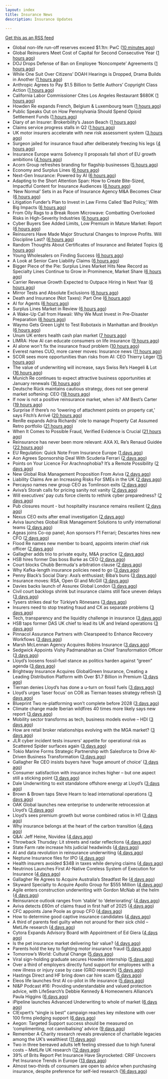 ```yaml
---
layout: index
title: Insurance News
description: Insurance Updates

---
```


[Get this as an RSS feed](/insurance.rss)

<!-- news_marker starts -->
- Global non-life run-off reserves exceed $1.1tn: PwC ([10 minutes ago](https://www.reinsurancene.ws/global-non-life-run-off-reserves-exceed-1-1tn-pwc/))
- Global Reinsurers Meet Cost of Capital for Second Consecutive Year ([1 hours ago](https://www.insurancejournal.com/news/international/2025/09/08/838195.htm))
- DOJ Drops Defense of Ban on Employee ‘Noncompete’ Agreements ([1 hours ago](https://www.insurancejournal.com/news/national/2025/09/08/838180.htm))
- While One Suit Over Citizens’ DOAH Hearings is Dropped, Drama Builds in Another ([1 hours ago](https://www.insurancejournal.com/news/southeast/2025/09/08/838166.htm))
- Anthropic Agrees to Pay $1.5 Billion to Settle Authors’ Copyright Class Action ([1 hours ago](https://www.insurancejournal.com/news/national/2025/09/08/838176.htm))
- California Labor Commissioner Cites Los Angeles Restaurant $680K ([1 hours ago](https://www.insurancejournal.com/news/west/2025/09/08/838142.htm))
- Howden Re expands French, Belgium & Luxembourg team ([1 hours ago](https://www.reinsurancene.ws/howden-re-expands-french-belgium-luxembourg-team/))
- Public Speaks Out on How Pennsylvania Should Spend Opioid Settlement Funds ([1 hours ago](https://www.insurancejournal.com/news/east/2025/09/08/838159.htm))
- Diary of an Insurer: Brokerbility’s Jason Beach ([1 hours ago](https://www.postonline.co.uk/broker/7957847/diary-of-an-insurer-brokerbility%E2%80%99s-jason-beach))
- Claims service progress stalls in Q2 ([1 hours ago](https://www.postonline.co.uk/claims/7958259/claims-service-progress-stalls-in-q2))
- UK motor insurers accelerate with new risk assessment system ([3 hours ago](https://www.insurancebusinessmag.com/uk/news/auto-motor/uk-motor-insurers-accelerate-with-new-risk-assessment-system-548751.aspx))
- Surgeon jailed for insurance fraud after deliberately freezing his legs ([4 hours ago](https://www.insurancebusinessmag.com/uk/news/breaking-news/surgeon-jailed-for-insurance-fraud-after-deliberately-freezing-his-legs-548749.aspx))
- Insurance Europe warns Solvency II proposals fall short of EU growth ambitions ([4 hours ago](https://www.insurancebusinessmag.com/uk/news/breaking-news/insurance-europe-warns-solvency-ii-proposals-fall-short-of-eu-growth-ambitions-548745.aspx))
- Acorn Group refreshes branding for flagship businesses ([5 hours ago](https://www.insurancebusinessmag.com/uk/news/breaking-news/acorn-group-refreshes-branding-for-flagship-businesses-548744.aspx))
- Economy and Surplus Lines ([6 hours ago](https://www.insurancejournal.com/magazines/mag-features/2025/09/08/838030.htm))
- Next-Gen Insurance: Powered by AI ([6 hours ago](https://www.insurancejournal.com/magazines/mag-features/2025/09/08/838028.htm))
- Adapting to the Short Attention Span: How to Create Bite-Sized, Impactful Content for Insurance Audiences ([6 hours ago](https://www.insurancejournal.com/magazines/mag-features/2025/09/08/838026.htm))
- ‘New Normal’ Sets in as Pace of Insurance Agency M&A Becomes Clear ([6 hours ago](https://www.insurancejournal.com/magazines/mag-features/2025/09/08/838025.htm))
- Litigation Funder’s Plan to Invest in Law Firms Called ‘Bad Policy,’ With Big Impacts ([6 hours ago](https://www.insurancejournal.com/magazines/mag-features/2025/09/08/838024.htm))
- From Oily Rags to a Break Room Microwave: Combatting Overlooked Risks in High-Severity Industries ([6 hours ago](https://www.insurancejournal.com/magazines/mag-features/2025/09/08/838023.htm))
- Cyber Buyers See Added Limits, Low Premium in Mature Market: Report ([6 hours ago](https://www.insurancejournal.com/magazines/mag-features/2025/09/08/838022.htm))
- Reinsurers Have Made Major Structural Changes to Improve Profits. Will Discipline Last? ([6 hours ago](https://www.insurancejournal.com/magazines/mag-features/2025/09/08/838021.htm))
- Random Thoughts About Certificates of Insurance and Related Topics ([6 hours ago](https://www.insurancejournal.com/magazines/mag-features/2025/09/08/838019.htm))
- Young Wholesalers on Finding Success ([6 hours ago](https://www.insurancejournal.com/magazines/mag-features/2025/09/08/838018.htm))
- A Look at Senior Care Liability Claims ([6 hours ago](https://www.insurancejournal.com/magazines/mag-features/2025/09/08/838017.htm))
- Bigger Piece of the Pie: Surplus Lines Market Hits New Record as Specialty Lines Continue to Grow in Prominence, Market Share ([6 hours ago](https://www.insurancejournal.com/magazines/mag-features/2025/09/08/838016.htm))
- Carrier Revenue Growth Expected to Outpace Hiring in Next Year ([6 hours ago](https://www.insurancejournal.com/magazines/mag-features/2025/09/08/838015.htm))
- Mirror Tests and Absolute Exclusions ([6 hours ago](https://www.insurancejournal.com/magazines/mag-features/2025/09/08/838014.htm))
- Death and Insurance (Not Taxes): Part One ([6 hours ago](https://www.insurancejournal.com/magazines/mag-features/2025/09/08/838013.htm))
- AI for Agents ([6 hours ago](https://www.insurancejournal.com/magazines/mag-editorsnote/2025/09/08/838011.htm))
- Surplus Lines Market in Review ([6 hours ago](https://www.insurancejournal.com/magazines/mag-features/2025/09/08/838010.htm))
- A Wake-Up Call from Hawaii: Why We Must Invest in Pre-Disaster Preparation ([6 hours ago](https://www.insurancejournal.com/magazines/mag-features/2025/09/08/838009.htm))
- Waymo Gets Green Light to Test Robotaxis in Manhattan and Brooklyn ([6 hours ago](https://www.insurancejournal.com/magazines/mag-features/2025/09/08/838007.htm))
- Unum UK enters health cash plan market ([7 hours ago](https://www.postonline.co.uk/news/7958956/unum-uk-enters-health-cash-plan-market))
- LIMRA: How AI can educate consumers on life insurance ([9 hours ago](https://www.dig-in.com/news/limra-how-ai-can-educate-consumers-on-life-insurance))
- AI alone won't fix the insurance fraud problem ([10 hours ago](https://www.dig-in.com/opinion/ai-alone-wont-fix-the-insurance-fraud-problem))
- Everest names CUO, more career moves: Insurance news ([11 hours ago](https://www.dig-in.com/news/everest-names-cuo-more-career-moves-insurance-news))
- SCOR sees more opportunities than risks from AI: CEO Thierry Léger ([15 hours ago](https://www.reinsurancene.ws/scor-sees-more-opportunities-than-risks-from-ai-ceo-thierry-leger/))
- The value of underwriting will increase, says Swiss Re’s Haegeli & Lot ([16 hours ago](https://www.reinsurancene.ws/the-value-of-underwriting-will-increase-says-swiss-res-haegeli-lot/))
- Munich Re continues to expect attractive business opportunities at January renewals ([16 hours ago](https://www.reinsurancene.ws/munich-re-continues-to-expect-attractive-business-opportunities-at-january-renewals/))
- Deutsche Rück maintains cautious strategy, does not see general market softening: CEO ([18 hours ago](https://www.reinsurancene.ws/deutsche-ruck-maintains-cautious-strategy-does-not-see-general-market-softening-ceo/))
- If now is not a positive reinsurance market, when is? AM Best’s Carter ([19 hours ago](https://www.reinsurancene.ws/if-now-is-not-a-positive-reinsurance-market-when-is-am-bests-carter/))
- Surprise if there’s no ‘lowering of attachment points on property cat,’ says Fitch’s Arrivé ([20 hours ago](https://www.reinsurancene.ws/surprise-if-theres-no-lowering-of-attachment-points-on-property-cat-says-fitchs-arrive/))
- RenRe expands Adria Richards’ role to manage Property Cat Assumed Retro portfolio ([21 hours ago](https://www.reinsurancene.ws/renre-expands-adria-richards-role-to-manage-property-cat-assumed-retro-portfolio/))
- When It Comes to Possible Fraud, Verified Evidence is Crucial ([21 hours ago](https://insurance-edge.net/2025/09/07/when-it-comes-to-possible-fraud-verified-evidence-is-crucial/))
- Reinsurance has never been more relevant: AXA XL Re’s Renaud Guidée ([22 hours ago](https://www.reinsurancene.ws/reinsurance-has-never-been-more-relevant-axa-xl-res-renaud-guidee/))
- EU Regulation: Quick Note From Insurance Europe ([1 days ago](https://insurance-edge.net/2025/09/06/eu-regulation-quick-note-from-insurance-europe/))
- Aon Agrees Sponsorship Deal With Scuderia Ferrari ([2 days ago](https://insurance-edge.net/2025/09/05/aon-agrees-sponsorship-deal-with-scuderia-ferrari/))
- Points on Your Licence For Arachnophobia? It’s a Remote Possibility ([2 days ago](https://insurance-edge.net/2025/09/05/points-on-your-licence-for-arachnophobia-its-a-remote-possibility/))
- New Global Risk Management Proposition From Aviva ([2 days ago](https://insurance-edge.net/2025/09/05/new-global-risk-management-proposition-from-aviva/))
- Liability Claims Are an Increasing Risks For SMEs in the UK ([2 days ago](https://insurance-edge.net/2025/09/05/liability-claims-are-an-increasing-risks-for-smes-in-the-uk/))
- Percayso names new group CEO as Tomlinson exits ([2 days ago](https://www.postonline.co.uk/people/7958971/percayso-names-new-group-ceo-as-tomlinson-exits))
- Aviva’s Storah calls for pricing sanity not vanity ([2 days ago](https://www.postonline.co.uk/news/7958958/aviva%E2%80%99s-storah-calls-for-pricing-sanity-not-vanity))
- Will executives’ pay cuts force clients to rethink cyber preparedness? ([2 days ago](https://www.insurancebusinessmag.com/uk/news/cyber/will-executives-pay-cuts-force-clients-to-rethink-cyber-preparedness-548661.aspx))
- Pub closures mount - but hospitality insurance remains resilient ([2 days ago](https://www.insurancebusinessmag.com/uk/news/hospitality/pub-closures-mount--but-hospitality-insurance-remains-resilient-548636.aspx))
- Nexus CEO exits after email investigation ([2 days ago](https://www.postonline.co.uk/commercial/7958965/nexus-ceo-exits-after-email-investigation))
- Aviva launches Global Risk Management Solutions to unify international teams ([2 days ago](https://www.insurancebusinessmag.com/uk/news/breaking-news/aviva-launches-global-risk-management-solutions-to-unify-international-teams-548625.aspx))
- Ageas joins Co-op panel; Aon sponsors F1 Ferrari; Descartes hires new CFO ([2 days ago](https://www.postonline.co.uk/news/7958952/ageas-joins-co-op-panel-aon-sponsors-f1-ferrari-descartes-hires-new-cfo))
- Flood Re names new member to board, appoints interim chief risk officer ([2 days ago](https://www.insurancebusinessmag.com/uk/news/breaking-news/flood-re-names-new-member-to-board-appoints-interim-chief-risk-officer-548616.aspx))
- Gallagher adds trio to private equity, M&A practice ([2 days ago](https://www.insurancebusinessmag.com/uk/news/breaking-news/gallagher-adds-trio-to-private-equity-manda-practice-548613.aspx))
- HSB hires former Das boss Burke as CEO ([2 days ago](https://www.postonline.co.uk/news/7958961/hsb-hires-former-das-boss-burke-as-ceo))
- Court blocks Chubb Bermuda's arbitration clause ([2 days ago](https://www.insurancebusinessmag.com/uk/news/breaking-news/court-blocks-chubb-bermudas-arbitration-clause-548598.aspx))
- Why Kafka-length insurance policies need to go ([3 days ago](https://www.postonline.co.uk/regulation/7958932/why-kafka-length-insurance-policies-need-to-go))
- Penny Black’s Social Diary: Axa’s enthusiast; Biba’s buns ([3 days ago](https://www.postonline.co.uk/people/7958297/penny-black%E2%80%99s-social-diary-axa%E2%80%99s-enthusiast-biba%E2%80%99s-buns))
- Insurance moves: RSA, Open GI and McGill ([3 days ago](https://www.insurancebusinessmag.com/uk/news/breaking-news/insurance-moves-rsa-open-gi-and-mcgill-548562.aspx))
- Davies backs launch of Assurex Global London ([3 days ago](https://www.insurancebusinessmag.com/uk/news/breaking-news/davies-backs-launch-of-assurex-global-london-548560.aspx))
- Civil court backlogs shrink but insurance claims still face uneven delays ([3 days ago](https://www.insurancebusinessmag.com/uk/news/legal-insights/civil-court-backlogs-shrink-but-insurance-claims-still-face-uneven-delays-548558.aspx))
- Tysers strikes deal for Türkiye’s Rönesans ([3 days ago](https://www.insurancebusinessmag.com/uk/news/breaking-news/tysers-strikes-deal-for-turkiyes-ronesans-548557.aspx))
- Insurers need to stop treating fraud and CX as separate problems ([3 days ago](https://www.dig-in.com/opinion/insurers-to-stop-treating-fraud-and-cx-as-separate-problems))
- Tech, transparency and the liquidity challenge in insurance ([3 days ago](https://www.dig-in.com/opinion/tech-transparency-and-liquidity-challenge-in-insurance))
- HSB taps former DAS UK chief to lead its UK and Ireland operations ([3 days ago](https://www.insurancebusinessmag.com/uk/news/breaking-news/hsb-taps-former-das-uk-chief-to-lead-its-uk-and-ireland-operations-548501.aspx))
- Pinnacol Assurance Partners with Clearspeed to Enhance Recovery Workflows ([3 days ago](https://www.insurtechinsights.com/pinnacol-assurance-partners-with-clearspeed-to-enhance-recovery-workflows/))
- Marsh McLennan Agency Acquires Robins Insurance ([3 days ago](https://www.insurtechinsights.com/marsh-mclennan-agency-acquires-robins-insurance/))
- Sedgwick Appoints Vishy Padmanabhan as Chief Transformation Officer ([3 days ago](https://www.insurtechinsights.com/sedgwick-appoints-vishy-padmanabhan-as-chief-transformation-officer/))
- Lloyd’s loosens fossil-fuel stance as politics harden against “green” agenda ([3 days ago](https://www.insurancebusinessmag.com/uk/news/breaking-news/lloyds-loosens-fossilfuel-stance-as-politics-harden-against-green-agenda-548479.aspx))
- Brightway Insurance Acquires GlobalGreen Insurance, Creating a Leading Distribution Platform with Over $1.7 Billion in Premium ([3 days ago](https://www.insurtechinsights.com/brightway-insurance-acquires-globalgreen-insurance-creating-a-leading-distribution-platform-with-over-1-7-billion-in-premium/))
- Tiernan denies Lloyd’s has done a u-turn on fossil fuels ([3 days ago](https://www.postonline.co.uk/lloyd%E2%80%99slondon/7958955/tiernan-denies-lloyd%E2%80%99s-has-done-a-u-turn-on-fossil-fuels))
- Lloyd’s urges ‘laser focus’ on COR as Tiernan teases strategy refresh ([3 days ago](https://www.postonline.co.uk/lloyd%E2%80%99slondon/7958954/lloyd%E2%80%99s-urges-%E2%80%98laser-focus%E2%80%99-on-cor-as-tiernan-teases-strategy-refresh))
- Blueprint Two re-platforming won’t complete before 2028 ([3 days ago](https://www.postonline.co.uk/lloyd%E2%80%99slondon/7958953/blueprint-two-re-platforming-won%E2%80%99t-complete-before-2028))
- Climate change made Iberian wildfires 40 times more likely says new report ([3 days ago](https://www.insurancebusinessmag.com/uk/news/catastrophe/climate-change-made-iberian-wildfires-40-times-more-likely-says-new-report-548466.aspx))
- Mobility sector transforms as tech, business models evolve – HDI ([3 days ago](https://www.insurancebusinessmag.com/uk/news/auto-motor/mobility-sector-transforms-as-tech-business-models-evolve--hdi-548437.aspx))
- How are retail broker relationships evolving with the MGA market? ([3 days ago](https://www.insurancebusinessmag.com/uk/tv/how-are-retail-broker-relationships-evolving-with-the-mga-market-548433.aspx))
- JLR cyber incident tests insurers' appetite for operational risk as Scattered Spider surfaces again ([3 days ago](https://www.insurancebusinessmag.com/uk/news/cyber/jlr-cyber-incident-tests-insurers-appetite-for-operational-risk-as-scattered-spider-surfaces-again-548432.aspx))
- Tokio Marine Forms Strategic Partnership with Salesforce to Drive AI-Driven Business Transformation ([3 days ago](https://www.insurtechinsights.com/tokio-marine-forms-strategic-partnership-with-salesforce-to-drive-ai-driven-business-transformation/))
- Gallagher Re CEO insists buyers have ‘huge amount of choice’ ([3 days ago](https://www.postonline.co.uk/reinsurance/7958947/gallagher-re-ceo-insists-buyers-have-%E2%80%98huge-amount-of-choice%E2%80%99))
- Consumer satisfaction with insurance inches higher – but one aspect still a sticking point ([3 days ago](https://www.insurancebusinessmag.com/uk/news/breaking-news/consumer-satisfaction-with-insurance-inches-higher--but-one-aspect-still-a-sticking-point-548416.aspx))
- Dale Underwriting to exit standalone offshore energy at Lloyd’s ([3 days ago](https://www.insurancebusinessmag.com/uk/news/breaking-news/dale-underwriting-to-exit-standalone-offshore-energy-at-lloyds-548413.aspx))
- Brown & Brown taps Steve Hearn to lead international operations ([3 days ago](https://www.insurancebusinessmag.com/uk/news/breaking-news/brown-and-brown-taps-steve-hearn-to-lead-international-operations-548410.aspx))
- OAK Global launches new enterprise to underwrite retrocession at Lloyd’s ([3 days ago](https://www.insurancebusinessmag.com/uk/news/property-insurance/oak-global-launches-new-enterprise-to-underwrite-retrocession-at-lloyds-548406.aspx))
- Lloyd’s sees premium growth but worse combined ratios in H1 ([3 days ago](https://www.insurancebusinessmag.com/uk/news/breaking-news/lloyds-sees-premium-growth-but-worse-combined-ratios-in-h1-548394.aspx))
- Why insurance belongs at the heart of the carbon transition ([4 days ago](https://www.postonline.co.uk/commercial/7958927/why-insurance-belongs-at-the-heart-of-the-carbon-transition))
- Q&A: Jeff Heine, Novidea ([4 days ago](https://www.postonline.co.uk/technology/7957699/qa-jeff-heine-novidea))
- Throwback Thursday: Lit streets and radar reflections ([4 days ago](https://www.postonline.co.uk/personal/7956764/throwback-thursday-lit-streets-and-radar-reflections))
- State Farm rate increase hits judicial headwinds ([4 days ago](https://www.dig-in.com/news/state-farm-rate-increase-hits-judicial-headwinds))
- AI and data revolution in reinsurance underwriting ([4 days ago](https://www.dig-in.com/opinion/ai-and-data-revolution-in-reinsurance-underwriting))
- Neptune Insurance files for IPO ([4 days ago](https://www.dig-in.com/articles/neptune-insurance-files-for-ipo))
- Health insurers avoided $34B in taxes while denying claims ([4 days ago](https://www.dig-in.com/news/health-insurers-avoided-34b-in-taxes-while-denying-claims))
- Neutrinos Launches First AI-Native Coreless System of Execution for Insurance ([4 days ago](https://www.insurtechinsights.com/neutrinos-launches-first-ai-native-coreless-system-of-execution-for-insurance/))
- Gallagher Re Agrees to Acquire Australia’s Steadfast Re ([4 days ago](https://www.insurtechinsights.com/gallagher-re-agrees-to-acquire-australias-steadfast-re/))
- Skyward Specialty to Acquire Apollo Group for $555 Million ([4 days ago](https://www.insurtechinsights.com/skyward-specialty-to-acquire-apollo-group-for-555-million/))
- Agile enters construction underwriting with Gordon McNab at the helm ([4 days ago](https://www.insurtechinsights.com/agile-enters-construction-underwriting-with-gordon-mcnab-at-the-helm/))
- Reinsurance outlook ranges from ‘stable’ to ‘deteriorating’ ([4 days ago](https://www.postonline.co.uk/reinsurance/7958944/reinsurance-outlook-ranges-from-%E2%80%98stable%E2%80%99-to-%E2%80%98deteriorating%E2%80%99))
- Aviva detects £60m of claims fraud in first half of 2025 ([4 days ago](https://www.postonline.co.uk/news/7958946/aviva-detects-%C2%A360m-of-claims-fraud-in-first-half-of-2025))
- CFC appoints Jane Poole as group CFO ([4 days ago](https://www.postonline.co.uk/news/7958945/cfc-appoints-jane-poole-as-group-cfo))
- How to determine good captive insurance candidates ([4 days ago](https://www.dig-in.com/advisers/opinion/how-to-determine-good-captive-insurance-candidates))
- A third of parents feel guilty when not around for their sick child – MetLife research ([4 days ago](https://ifamagazine.com/a-third-of-parents-feel-guilty-when-not-around-for-their-sick-child-metlife-research/))
- Cytora Expands Advisory Board with Appointment of Ed Giera ([4 days ago](https://www.insurtechinsights.com/cytora-expands-advisory-board-with-appointment-of-ed-giera/))
- Is the pet insurance market delivering fair value? ([4 days ago](https://www.postonline.co.uk/personal/7958177/is-the-pet-insurance-market-delivering-fair-value))
- Parents hold the key to fighting motor insurance fraud ([5 days ago](https://www.postonline.co.uk/claims/7958260/parents-hold-the-key-to-fighting-motor-insurance-fraud))
- Tomorrow’s World: Cultural Change ([5 days ago](https://www.postonline.co.uk/regulation/7958189/tomorrow%E2%80%99s-world-cultural-change))
- Viral sign-holding graduate secures Howden internship ([5 days ago](https://www.postonline.co.uk/broker/7958941/viral-sign-holding-graduate-secures-howden-internship))
- Over a third of employers directly fund support for employees with a new illness or injury case by case (GRiD research) ([5 days ago](https://ifamagazine.com/over-a-third-36-of-employers-directly-fund-support-for-employees-with-a-new-illness-or-injury-case-by-case-grid-research/))
- Hastings Direct and HF bring down car hire scam ([5 days ago](https://www.postonline.co.uk/personal/7958940/hastings-direct-and-hf-bring-down-car-hire-scam))
- Eleos life launches first AI co-pilot in life insurance ([5 days ago](https://ifamagazine.com/eleos-life-launches-first-ai-co-pilot-in-life-insurance/))
- NI&P Podcast #16: Providing understandable and valued protection advice, with LifeSearch’s Debbie Kennedy & Homeowners Alliance’s Paula Higgins ([6 days ago](https://ifamagazine.com/nip-podcast-16-providing-understandable-and-valued-protection-advice-with-lifesearchs-debbie-kennedy-homeowners-alliances-paula-higgins/))
- iPipeline launches Advanced Underwriting to whole of market ([6 days ago](https://ifamagazine.com/ipipeline-launches-advanced-underwriting-to-whole-of-market/))
- CIExpert’s “single is best” campaign reaches key milestone with over 100 firms pledging support ([6 days ago](https://ifamagazine.com/ciexperts-single-is-best-campaign-reaches-key-milestone-with-over-100-firms-pledging-support/))
- Aegon: Targeted Support success should be measured on ‘complimenting, not cannibalising’ advice ([9 days ago](https://ifamagazine.com/aegon-targeted-support-success-should-be-measured-on-complimenting-not-cannibalising-advice/))
- Remember A Charity research reveals prevalence of charitable legacies among the UK’s wealthiest ([11 days ago](https://ifamagazine.com/remember-a-charity-research-reveals-prevalence-of-charitable-legacies-among-the-uks-wealthiest/))
- Two in three bereaved adults left feeling stressed due to high funeral costs – MetLife UK research ([12 days ago](https://ifamagazine.com/two-in-three-bereaved-adults-left-feeling-stressed-due-to-high-funeral-costs-metlife-uk-research/))
- 39% of Brits Report Pet Insurance Have Skyrocketed: CRIF Uncovers Pet Insurance Trends in Europe ([13 days ago](https://thefintechtimes.com/39-of-brits-report-pet-insurance-have-skyrocketed-crif-uncovers-pet-insurance-trends-in-europe/))
- Almost two-thirds of consumers are open to advice when purchasing insurance, despite preference for self-led research ([16 days ago](https://ifamagazine.com/almost-two-thirds-of-consumers-are-open-to-advice-when-purchasing-insurance-despite-preference-for-self-led-research/))

<!-- news_marker ends -->